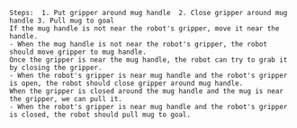 
    Steps:  1. Put gripper around mug handle  2. Close gripper around mug handle 3. Pull mug to goal
    If the mug handle is not near the robot's gripper, move it near the handle.
    - When the mug handle is not near the robot's gripper, the robot should move gripper to mug handle.
    Once the gripper is near the mug handle, the robot can try to grab it by closing the gripper. 
    - When the robot's gripper is near mug handle and the robot's gripper is open, the robot should close gripper around mug handle.
    When the gripper is closed around the mug handle and the mug is near the gripper, we can pull it.
    - When the robot's gripper is near mug handle and the robot's gripper is closed, the robot should pull mug to goal.